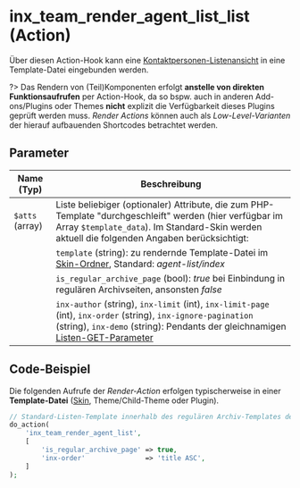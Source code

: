 # inx_team_render_agent_list_list (Action)

Über diesen Action-Hook kann eine [Kontaktpersonen-Listenansicht](../komponenten/kontaktpersonen-listen) in eine Template-Datei eingebunden werden.

?> Das Rendern von (Teil)Komponenten erfolgt **anstelle von direkten Funktionsaufrufen** per Action-Hook, da so bspw. auch in anderen Add-ons/Plugins oder Themes **nicht** explizit die Verfügbarkeit dieses Plugins geprüft werden muss. *Render Actions* können auch als *Low-Level-Varianten* der hierauf aufbauenden Shortcodes betrachtet werden.

## Parameter

| Name (Typ) | Beschreibung |
| ---------- | ------------ |
| `$atts` (array) | Liste beliebiger (optionaler) Attribute, die zum PHP-Template "durchgeschleift" werden (hier verfügbar im Array `$template_data`). Im Standard-Skin werden aktuell die folgenden Angaben berücksichtigt: |
| | `template` (string): zu rendernde Template-Datei im [Skin-Ordner](../anpassung-erweiterung/skins#Ordner), Standard: *agent-list/index* |
| | `is_regular_archive_page` (bool): *true* bei Einbindung in regulären Archivseiten, ansonsten *false* |
| | `inx-author` (string), `inx-limit` (int), `inx-limit-page` (int), `inx-order` (string), `inx-ignore-pagination` (string), `inx-demo` (string): Pendants der gleichnamigen [Listen-GET-Parameter](../schnellstart/listen-attribute#GET-Parameter) |

## Code-Beispiel

Die folgenden Aufrufe der *Render-Action* erfolgen typischerweise in einer **Template-Datei** ([Skin](../anpassung-erweiterung/skins), Theme/Child-Theme oder Plugin).

```php
// Standard-Listen-Template innerhalb des regulären Archiv-Templates der Kontaktpersonen-Beitragsart rendern
do_action(
	'inx_team_render_agent_list',
	[
		'is_regular_archive_page' => true,
		'inx-order'               => 'title ASC',
	]
);
```

[](_backlink.md ':include')